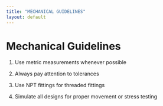 ```yaml
---
title: "MECHANICAL GUIDELINES"
layout: default
---
```


# Mechanical Guidelines

1) Use metric measurements whenever possible

2) Always pay attention to tolerances

3) Use NPT fittings for threaded fittings

4) Simulate all designs for proper movement or stress testing
